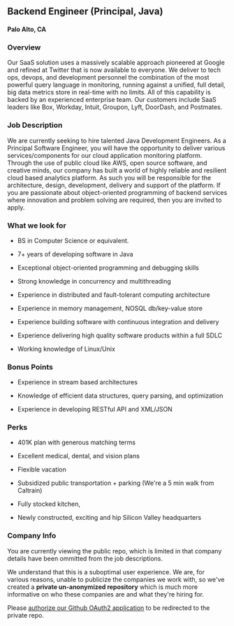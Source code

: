 ## Backend Engineer (Principal, Java)
#### Palo Alto, CA

### Overview
Our SaaS solution uses a massively scalable approach pioneered at Google and refined at Twitter that is now available to everyone. We deliver to tech ops, devops, and development personnel the combination of the most powerful query language in monitoring, running against a unified, full detail, big data metrics store in real-time with no limits. All of this capability is backed by an experienced enterprise team. Our customers include SaaS leaders like Box, Workday, Intuit, Groupon, Lyft, DoorDash, and Postmates.

### Job Description
We are currently seeking to hire talented Java Development Engineers. As a Principal Software Engineer, you will have the opportunity to deliver various services/components for our cloud application monitoring platform. Through the use of public cloud like AWS, open source software, and creative minds, our company has built a world of highly reliable and resilient cloud based analytics platform. As such you will be responsible for the architecture, design, development, delivery and support of the platform. If you are passionate about object-oriented programming of backend services where innovation and problem solving are required, then you are invited to apply.

### What we look for

+	BS in Computer Science or equivalent.

+	7+ years of developing software in Java

+	Exceptional object-oriented programming and debugging skills

+	Strong knowledge in concurrency and multithreading

+	Experience in distributed and fault-tolerant computing architecture

+	Experience in memory management, NOSQL db/key-value store

+	Experience building software with continuous integration and delivery

+	Experience delivering high quality software products within a full SDLC

+	Working knowledge of Linux/Unix

### Bonus Points

+	Experience in stream based architectures

+	Knowledge of efficient data structures, query parsing, and optimization

+	Experience in developing RESTful API and XML/JSON

### Perks

+	401K plan with generous matching terms

+	Excellent medical, dental, and vision plans

+	Flexible vacation

+	Subsidized public transportation + parking (We're a 5 min walk from Caltrain)

+	Fully stocked kitchen,

+	Newly constructed, exciting and hip Silicon Valley headquarters


### Company Info
You are currently viewing the public repo, which is limited in that company details have been ommitted from the job descriptions.  
    
We understand that this is a suboptimal user experience.  We are, for various reasons, unable to publicize the companies we work with, so we've
created a **private un-anonymized repository** which is much more informative on who these companies are and what they're hiring for.  
    
Please [authorize our Github OAuth2 application](https://letsrockit.co/users/auth/github?job_id=v2f2zwzyb250-backend-engineer-principal-java-f05e02e4-0684-46a7-9d3d-9c906399e5b0) to be redirected to the private repo.
